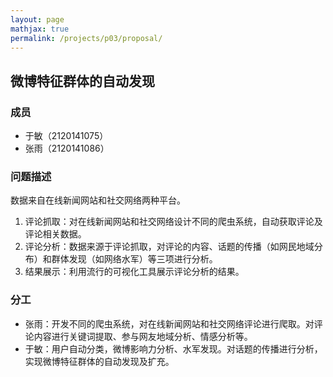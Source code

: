 ```yaml
---
layout: page
mathjax: true
permalink: /projects/p03/proposal/
---
```


## 微博特征群体的自动发现

### 成员

- 于敏（2120141075）
- 张雨（2120141086）

### 问题描述

数据来自在线新闻网站和社交网络两种平台。
1. 评论抓取：对在线新闻网站和社交网络设计不同的爬虫系统，自动获取评论及评论相关数据。
2. 评论分析：数据来源于评论抓取，对评论的内容、话题的传播（如网民地域分布）和群体发现（如网络水军）等三项进行分析。
3. 结果展示：利用流行的可视化工具展示评论分析的结果。

### 分工

- 张雨：开发不同的爬虫系统，对在线新闻网站和社交网络评论进行爬取。对评论内容进行关键词提取、参与网友地域分析、情感分析等。
- 于敏：用户自动分类，微博影响力分析、水军发现。对话题的传播进行分析，实现微博特征群体的自动发现及扩充。